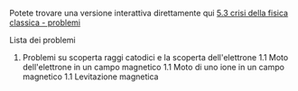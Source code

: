 Potete trovare una versione interattiva direttamente qui
[5.3 crisi della fisica classica - problemi](https://mybinder.org/v2/gh/massimobosetti/Physics-Problem/master?filepath=5.3%20Crisi%20della%20fisica%20classica/5.3%20Problemi%20sulla%20crisi%20della%20fisica%20classica.ipynb)

Lista dei problemi

1. Problemi su scoperta raggi catodici e la scoperta dell'elettrone
  1.1 Moto dell'elettrone in un campo magnetico
  1.1 Moto di uno ione in un campo magnetico
  1.1 Levitazione magnetica

